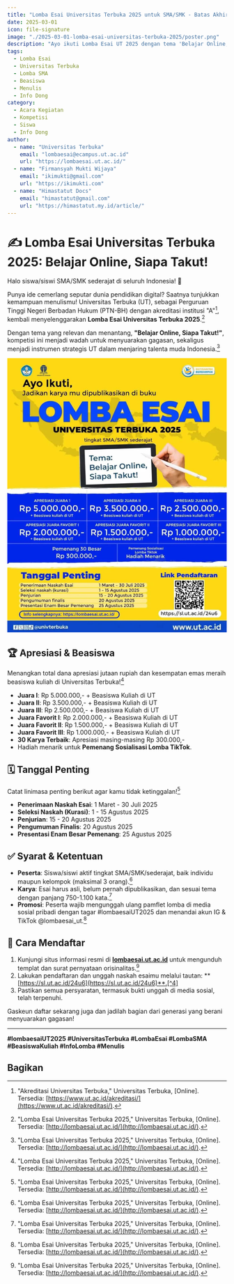```yaml
---
title: "Lomba Esai Universitas Terbuka 2025 untuk SMA/SMK - Batas Akhir 30 Juli 2025"
date: 2025-03-01
icon: file-signature
image: "./2025-03-01-lomba-esai-universitas-terbuka-2025/poster.png"
description: "Ayo ikuti Lomba Esai UT 2025 dengan tema 'Belajar Online, Siapa Takut!'. Menangkan total hadiah jutaan rupiah dan beasiswa kuliah di Universitas Terbuka."
tags:
  - Lomba Esai
  - Universitas Terbuka
  - Lomba SMA
  - Beasiswa
  - Menulis
  - Info Dong
category:
  - Acara Kegiatan
  - Kompetisi
  - Siswa
  - Info Dong
author:
  - name: "Universitas Terbuka"
    email: "lombaesai@ecampus.ut.ac.id"
    url: "https://lombaesai.ut.ac.id/"
  - name: "Firmansyah Mukti Wijaya"
    email: "ikimukti@gmail.com"
    url: "https://ikimukti.com"
  - name: "Himastatut Docs"
    email: "himastatut@gmail.com"
    url: "https://himastatut.my.id/article/"
---
```


# ✍️ Lomba Esai Universitas Terbuka 2025: Belajar Online, Siapa Takut!

Halo siswa/siswi SMA/SMK sederajat di seluruh Indonesia! 👋

Punya ide cemerlang seputar dunia pendidikan digital? Saatnya tunjukkan kemampuan menulismu! Universitas Terbuka (UT), sebagai Perguruan Tinggi Negeri Berbadan Hukum (PTN-BH) dengan akreditasi institusi "A"[^3], kembali menyelenggarakan **Lomba Esai Universitas Terbuka 2025**.[^1]

Dengan tema yang relevan dan menantang, **"Belajar Online, Siapa Takut!"**, kompetisi ini menjadi wadah untuk menyuarakan gagasan, sekaligus menjadi instrumen strategis UT dalam menjaring talenta muda Indonesia.[^1]

![Poster Lomba Esai Universitas Terbuka 2025](./2025-03-01-lomba-esai-universitas-terbuka-2025/poster.png)

## 🏆 Apresiasi & Beasiswa

Menangkan total dana apresiasi jutaan rupiah dan kesempatan emas meraih beasiswa kuliah di Universitas Terbuka![^1]

-   **Juara I**: Rp 5.000.000,- + Beasiswa Kuliah di UT
-   **Juara II**: Rp 3.500.000,- + Beasiswa Kuliah di UT
-   **Juara III**: Rp 2.500.000,- + Beasiswa Kuliah di UT
-   **Juara Favorit I**: Rp 2.000.000,- + Beasiswa Kuliah di UT
-   **Juara Favorit II**: Rp 1.500.000,- + Beasiswa Kuliah di UT
-   **Juara Favorit III**: Rp 1.000.000,- + Beasiswa Kuliah di UT
-   **30 Karya Terbaik**: Apresiasi masing-masing Rp 300.000,-
-   Hadiah menarik untuk **Pemenang Sosialisasi Lomba TikTok**.

## 🗓️ Tanggal Penting

Catat linimasa penting berikut agar kamu tidak ketinggalan![^1]

-   **Penerimaan Naskah Esai**: 1 Maret - 30 Juli 2025
-   **Seleksi Naskah (Kurasi)**: 1 - 15 Agustus 2025
-   **Penjurian**: 15 - 20 Agustus 2025
-   **Pengumuman Finalis**: 20 Agustus 2025
-   **Presentasi Enam Besar Pemenang**: 25 Agustus 2025

## ✅ Syarat & Ketentuan

-   **Peserta**: Siswa/siswi aktif tingkat SMA/SMK/sederajat, baik individu maupun kelompok (maksimal 3 orang).[^1]
-   **Karya**: Esai harus asli, belum pernah dipublikasikan, dan sesuai tema dengan panjang 750-1.100 kata.[^1]
-   **Promosi**: Peserta wajib mengunggah ulang pamflet lomba di media sosial pribadi dengan tagar #lombaesaiUT2025 dan menandai akun IG & TikTok @lombaesai_ut.[^1]

## 🚀 Cara Mendaftar

1.  Kunjungi situs informasi resmi di **[lombaesai.ut.ac.id](https://lombaesai.ut.ac.id/)** untuk mengunduh templat dan surat pernyataan orisinalitas.[^1]
2.  Lakukan pendaftaran dan unggah naskah esaimu melalui tautan: **[https://sl.ut.ac.id/24u6](https://sl.ut.ac.id/24u6)**.[^4]
3.  Pastikan semua persyaratan, termasuk bukti unggah di media sosial, telah terpenuhi.

Gaskeun daftar sekarang juga dan jadilah bagian dari generasi yang berani menyuarakan gagasan!

---

**#lombaesaiUT2025 #UniversitasTerbuka #LombaEsai #LombaSMA #BeasiswaKuliah #InfoLomba #Menulis**

[^1]: "Lomba Esai Universitas Terbuka 2025," Universitas Terbuka, [Online]. Tersedia: [http://lombaesai.ut.ac.id/](http://lombaesai.ut.ac.id/).
[^2]: "Situs Web Resmi Universitas Terbuka," Universitas Terbuka, [Online]. Tersedia: [https://www.ut.ac.id/](https://www.ut.ac.id/).
[^3]: "Akreditasi Universitas Terbuka," Universitas Terbuka, [Online]. Tersedia: [https://www.ut.ac.id/akreditasi/](https://www.ut.ac.id/akreditasi/).
[^4]: "Tautan Pendaftaran Lomba Esai UT 2025," Universitas Terbuka, [Online]. Tersedia: [https://sl.ut.ac.id/24u6](https://sl.ut.ac.id/24u6).

## Bagikan
<Share colorful />
<GitContributors />
<GitChangelog />